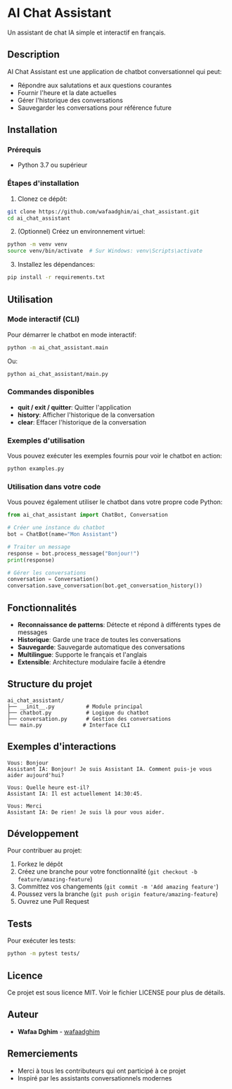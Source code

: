# AI Chat Assistant

Un assistant de chat IA simple et interactif en français.

## Description

AI Chat Assistant est une application de chatbot conversationnel qui peut:
- Répondre aux salutations et aux questions courantes
- Fournir l'heure et la date actuelles
- Gérer l'historique des conversations
- Sauvegarder les conversations pour référence future

## Installation

### Prérequis

- Python 3.7 ou supérieur

### Étapes d'installation

1. Clonez ce dépôt:
```bash
git clone https://github.com/wafaadghim/ai_chat_assistant.git
cd ai_chat_assistant
```

2. (Optionnel) Créez un environnement virtuel:
```bash
python -m venv venv
source venv/bin/activate  # Sur Windows: venv\Scripts\activate
```

3. Installez les dépendances:
```bash
pip install -r requirements.txt
```

## Utilisation

### Mode interactif (CLI)

Pour démarrer le chatbot en mode interactif:

```bash
python -m ai_chat_assistant.main
```

Ou:

```bash
python ai_chat_assistant/main.py
```

### Commandes disponibles

- **quit / exit / quitter**: Quitter l'application
- **history**: Afficher l'historique de la conversation
- **clear**: Effacer l'historique de la conversation

### Exemples d'utilisation

Vous pouvez exécuter les exemples fournis pour voir le chatbot en action:

```bash
python examples.py
```

### Utilisation dans votre code

Vous pouvez également utiliser le chatbot dans votre propre code Python:

```python
from ai_chat_assistant import ChatBot, Conversation

# Créer une instance du chatbot
bot = ChatBot(name="Mon Assistant")

# Traiter un message
response = bot.process_message("Bonjour!")
print(response)

# Gérer les conversations
conversation = Conversation()
conversation.save_conversation(bot.get_conversation_history())
```

## Fonctionnalités

- **Reconnaissance de patterns**: Détecte et répond à différents types de messages
- **Historique**: Garde une trace de toutes les conversations
- **Sauvegarde**: Sauvegarde automatique des conversations
- **Multilingue**: Supporte le français et l'anglais
- **Extensible**: Architecture modulaire facile à étendre

## Structure du projet

```
ai_chat_assistant/
├── __init__.py          # Module principal
├── chatbot.py           # Logique du chatbot
├── conversation.py      # Gestion des conversations
└── main.py             # Interface CLI
```

## Exemples d'interactions

```
Vous: Bonjour
Assistant IA: Bonjour! Je suis Assistant IA. Comment puis-je vous aider aujourd'hui?

Vous: Quelle heure est-il?
Assistant IA: Il est actuellement 14:30:45.

Vous: Merci
Assistant IA: De rien! Je suis là pour vous aider.
```

## Développement

Pour contribuer au projet:

1. Forkez le dépôt
2. Créez une branche pour votre fonctionnalité (`git checkout -b feature/amazing-feature`)
3. Committez vos changements (`git commit -m 'Add amazing feature'`)
4. Poussez vers la branche (`git push origin feature/amazing-feature`)
5. Ouvrez une Pull Request

## Tests

Pour exécuter les tests:

```bash
python -m pytest tests/
```

## Licence

Ce projet est sous licence MIT. Voir le fichier LICENSE pour plus de détails.

## Auteur

- **Wafaa Dghim** - [wafaadghim](https://github.com/wafaadghim)

## Remerciements

- Merci à tous les contributeurs qui ont participé à ce projet
- Inspiré par les assistants conversationnels modernes
